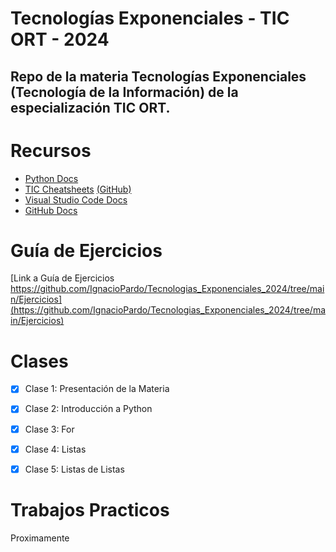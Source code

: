 # Tecnologías Exponenciales - TIC ORT - 2024

## Repo de la materia Tecnologías Exponenciales (Tecnología de la Información) de la especialización TIC ORT.

# Recursos

- [Python Docs](https://docs.python.org/3/)
- [TIC Cheatsheets](https://cheatsheets-nachovigilante.vercel.app/) [(GitHub)](https://github.com/nachovigilante/cheatsheets)
- [Visual Studio Code Docs](https://code.visualstudio.com/docs)
- [GitHub Docs](https://docs.github.com/en)

# Guía de Ejercicios

[Link a Guía de Ejercicios https://github.com/IgnacioPardo/Tecnologias_Exponenciales_2024/tree/main/Ejercicios](https://github.com/IgnacioPardo/Tecnologias_Exponenciales_2024/tree/main/Ejercicios)

# Clases

- [x] Clase 1: Presentación de la Materia
- [x] Clase 2: Introducción a Python
- [x] Clase 3: For
- [X] Clase 4: Listas
- [X] Clase 5: Listas de Listas


# Trabajos Practicos

Proximamente

